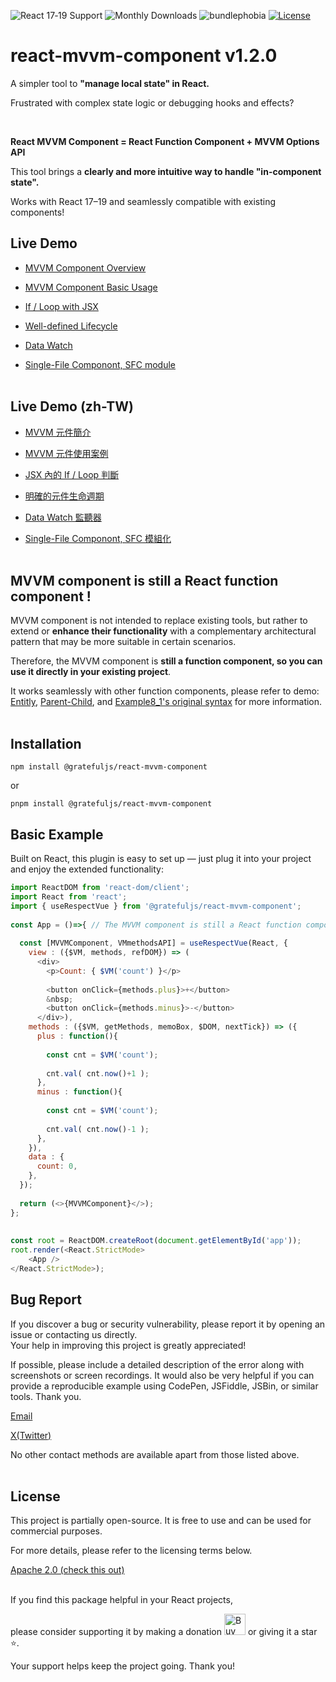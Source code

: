 ![React 17‑19 Support](https://img.shields.io/badge/React%20Support-17%E2%80%9319-blue)
![Monthly Downloads](https://img.shields.io/npm/dt/@gratefuljs/react-mvvm-component.svg)
![bundlephobia](https://img.shields.io/bundlephobia/min/@gratefuljs/react-mvvm-component)
[![License](https://img.shields.io/badge/license-Apache%202.0-blue.svg)](LICENSE.txt)

# react-mvvm-component v1.2.0

A simpler tool to **"manage local state" in React.**

Frustrated with complex state logic or debugging hooks and effects?

<br/>

**React MVVM Component = React Function Component + MVVM Options API**

This tool brings a **clearly and more intuitive way to handle "in-component state".**

Works with React 17–19 and seamlessly compatible with existing components!


## Live Demo

- <a href="https://reactmvvm.org" target="_blank" rel="noopener">MVVM Component Overview</a>

- <a href="https://reactmvvm.org/event/v1/en" target="_blank" rel="noopener">MVVM Component Basic Usage</a>

- <a href="https://reactmvvm.org/render/v1/en" target="_blank" rel="noopener">If / Loop with JSX</a>

- <a href="https://reactmvvm.org/lifecycle/v1/en" target="_blank" rel="noopener">Well-defined Lifecycle</a>

- <a href="https://reactmvvm.org/watch/v1/en" target="_blank" rel="noopener">Data Watch</a>

- <a href="https://reactmvvm.org/filecomponent/v1/en" target="_blank" rel="noopener">Single-File Componont, SFC module</a>
<br/><br/>

## Live Demo (zh-TW)

- <a href="https://reactmvvm.org/overview/v1/tw" target="_blank" rel="noopener">MVVM 元件簡介</a>

- <a href="https://reactmvvm.org/event/v1/tw" target="_blank" rel="noopener">MVVM 元件使用案例</a>

- <a href="https://reactmvvm.org/render/v1/tw" target="_blank" rel="noopener">JSX 內的 If / Loop 判斷</a>

- <a href="https://reactmvvm.org/lifecycle/v1/tw" target="_blank" rel="noopener">明確的元件生命週期</a>

- <a href="https://reactmvvm.org/watch/v1/tw" target="_blank" rel="noopener">Data Watch 監聽器</a>

- <a href="https://reactmvvm.org/filecomponent/v1/tw" target="_blank" rel="noopener">Single-File Componont, SFC 模組化</a>
<br/><br/>


## MVVM component is still a React function component !

MVVM component is not intended to replace existing tools, but rather to extend or **enhance their functionality** with a complementary architectural pattern that may be more suitable in certain scenarios.

Therefore, the MVVM component is **still a function component, so you can use it directly in your existing project**.

It works seamlessly with other function components, please refer to demo: [Entitly](https://reactmvvm.org/entitly/v1/en), [Parent-Child](https://reactmvvm.org/methodapi/v1/en), and [Example8_1's original syntax](https://reactmvvm.org/lifecycle/v1/en) for more information.
<br/><br/>

## Installation

```
npm install @gratefuljs/react-mvvm-component
```

or

```
pnpm install @gratefuljs/react-mvvm-component
```

## Basic Example

Built on React, this plugin is easy to set up — just plug it into your project and enjoy the extended functionality:

```js
import ReactDOM from 'react-dom/client';
import React from 'react';
import { useRespectVue } from '@gratefuljs/react-mvvm-component';
 
const App = ()=>{ // The MVVM component is still a React function component
  
  const [MVVMComponent, VMmethodsAPI] = useRespectVue(React, {
    view : ({$VM, methods, refDOM}) => (
      <div>
        <p>Count: { $VM('count') }</p>
 
        <button onClick={methods.plus}>+</button>
        &nbsp;
        <button onClick={methods.minus}>-</button>
      </div>),
    methods : ({$VM, getMethods, memoBox, $DOM, nextTick}) => ({
      plus : function(){
 
        const cnt = $VM('count');
 
        cnt.val( cnt.now()+1 );
      },
      minus : function(){
 
        const cnt = $VM('count');
 
        cnt.val( cnt.now()-1 );
      },
    }),
    data : {
      count: 0,
    },
  });
 
  return (<>{MVVMComponent}</>);
};
 
 
const root = ReactDOM.createRoot(document.getElementById('app'));
root.render(<React.StrictMode>
    <App />
</React.StrictMode>);
```

## Bug Report

If you discover a bug or security vulnerability, please report it by opening an issue or contacting us directly.  
Your help in improving this project is greatly appreciated!

If possible, please include a detailed description of the error along with screenshots or screen recordings.
It would also be very helpful if you can provide a reproducible example using CodePen, JSFiddle, JSBin, or similar tools.
Thank you.

[Email](mailto:cid.chen.mail@gmail.com)

[X(Twitter)](https://x.com/cid_chen)

No other contact methods are available apart from those listed above.
<br/><br/>

## License

This project is partially open-source. It is free to use and can be used for commercial purposes.

For more details, please refer to the licensing terms below.

[Apache 2.0 (check this out)](LICENSE.txt)
<br/><br/>

If you find this package helpful in your React projects,

please consider supporting it by making a donation <a href="https://ko-fi.com/O4O21IE7IA"><img style="border: 0px none; height: 34px;" src="https://storage.ko-fi.com/cdn/kofi6.png?v=6" alt="Buy Me a Coffee at ko-fi.com" height="34" border="0"></a> or giving it a star ⭐️. 

Your support helps keep the project going. Thank you!
